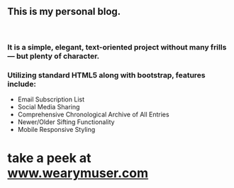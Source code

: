 <h2>This is my personal blog.</h2><br>
<h3>It is a simple, elegant, text-oriented project without many frills — but plenty of character.</h3>
<h3>Utilizing standard HTML5 along with bootstrap, features include:</h3>
<ul>
  <li>Email Subscription List</li>
  <li>Social Media Sharing</li>
  <li>Comprehensive Chronological Archive of All Entries</li>
  <li>Newer/Older Sifting Functionality</li>
  <li>Mobile Responsive Styling</li>
</ul>

<h1>take a peek at <a href="https://www.wearymuser.com" target="_blank">www.wearymuser.com</a></h1>
